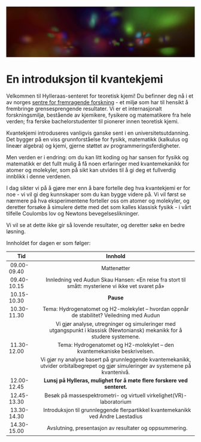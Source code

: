 ![fishy](oversky.png)

# En introduksjon til kvantekjemi

Velkommen til Hylleraas-senteret for teoretisk kjemi! Du befinner deg nå i et av norges <a href="https://www.forskningsradet.no/sok-om-finansiering/midler-fra-forskningsradet/sff/">sentre for fremragende forskning</a> - et miljø som har til hensikt å frembringe grensesprengende resultater. Vi er et internasjonalt forskningsmiljø, bestående av kjemikere, fysikere og matematikere fra hele verden; fra ferske bachelorstudenter til pionerer innen teoretisk kjemi.

Kvantekjemi introduseres vanligvis ganske sent i en universitetsutdanning. Det bygger på en viss grunnforståelse for fysikk, matematikk (kalkulus og lineær algebra) og kjemi, gjerne støttet av programmeringsferdigheter. 

Men verden er i endring: om du kan litt koding og har sansen for fysikk og matematikk er det fullt mulig å få noen erfaringer med kvantemekanikk for atomer og molekyler, som på sikt kan utvides til å gi deg et fullverdig innblikk i denne verdenen. 

I dag sikter vi på å gjøre mer enn å bare fortelle deg hva kvantekjemi er for noe - vi vil gi deg kunnskaper som du kan bygge videre på. Vi vil først se nærmere på hva eksperimentene forteller oss om atomer og molekyler, og deretter forsøke å simulere dette med det som kalles klassisk fysikk - i vårt tilfelle Coulombs lov og Newtons bevegelseslikninger. 

Vi vil se at dette ikke gir så lovende resultater, og deretter søke en bedre løsning. 

Innholdet for dagen er som følger:


|Tid|Innhold|
|----------|:-------------:|
| 09.00-09.40  |     Mattenøtter |
| 09.40-10.15  |      Innledning ved Audun Skau Hansen: «En reise fra stort til smått: mysteriene vi ikke vet svaret på» |
| 10.15-10.30  |      **Pause** |
| 10.30-11.30   |    Tema: Hydrogenatomet og H2-molekylet – hvordan oppnår de stabilitet? Veiledning med Audun |
|                |                Vi gjør analyse, utregninger og simuleringer med utgangspunkt i klassisk (Newtoniansk) mekanikk for å studere systemene. |
| 11.30-12.00   |    Tema: Hydrogenatomet og H2-molekylet – den kvantemekaniske beskrivelsen. |
|                |                Vi gjør ny analyse basert på grunnleggende kvantemekanikk, utvider orbitalbegrepet og gjør simuleringer av systemene på kvantenivå. |
| 12.00-12.45    |    **Lunsj på Hylleras, mulighet for å møte flere forskere ved senteret.** | 
| 12.45-13.30     |   Besøk på massespektrometri- og virtuell virkelighet(VR)-laboratorium | 
| 13.30-14.30      |   Introduksjon til grunnleggende flerpartikkel kvantemekanikk ved Andre Laestadius |
| 14.30-15.00   |      Avslutning, presentasjon av resultater og oppsummering. |


```python

```
